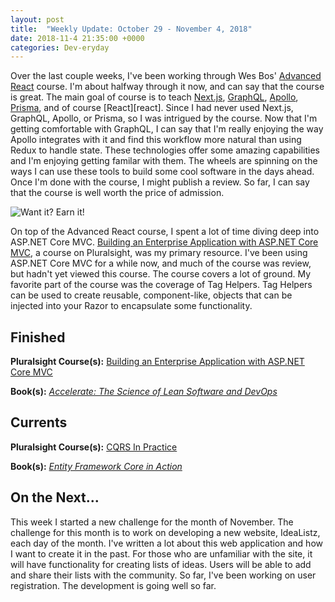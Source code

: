 ```yaml
---
layout: post
title:  "Weekly Update: October 29 - November 4, 2018"
date: 2018-11-4 21:35:00 +0000
categories: Dev-eryday
---
```


Over the last couple weeks, I've been working through Wes Bos' [Advanced React][ar] course. I'm about halfway through it now, and can say that the course is great. The main goal of course is to teach [Next.js][njs], [GraphQL][gql], [Apollo][ap], [Prisma][pri], and of course [React][react]. Since I had never used Next.js, GraphQL, Apollo, or Prisma, so I was intrigued by the course. Now that I'm getting comfortable with GraphQL, I can say that I'm really enjoying the way Apollo integrates with it and find this workflow more natural than using Redux to handle state. These technologies offer some amazing capabilities and I'm enjoying getting familar with them. The wheels are spinning on the ways I can use these tools to build some cool software in the days ahead. Once I'm done with the course, I might publish a review. So far, I can say that the course is well worth the price of admission.

![Want it? Earn it!](https://farm2.staticflickr.com/1937/31716409298_3c5235e9f6.jpg)

On top of the Advanced React course, I spent a lot of time diving deep into ASP.NET Core MVC. [Building an Enterprise Application with ASP.NET Core MVC][mvc], a course on Pluralsight, was my primary resource. I've been using ASP.NET Core MVC for a while now, and much of the course was review, but hadn't yet viewed this course. The course covers a lot of ground. My favorite part of the course was the coverage of Tag Helpers. Tag Helpers can be used to create reusable, component-like, objects that can be injected into your Razor to encapsulate some functionality. 

## Finished

**Pluralsight Course(s):** [Building an Enterprise Application with ASP.NET Core MVC][mvc]

**Book(s):** *[Accelerate: The Science of Lean Software and DevOps][acc]*

## Currents

**Pluralsight Course(s):** [CQRS In Practice][cqrs]

**Book(s):** *[Entity Framework Core in Action][efc]*

## On the Next...

This week I started a new challenge for the month of November. The challenge for this month is to work on developing a new website, IdeaListz, each day of the month. I've written a lot about this web application and how I want to create it in the past. For those who are unfamiliar with the site, it will have functionality for creating lists of ideas. Users will be able to add and share their lists with the community. So far, I've been working on user registration. The development is going well so far.

[njs]: https://nextjs.org/
[gql]: https://graphql.org/
[ap]: https://www.apollographql.com/
[pri]: https://www.prisma.io/
[ar]: https://advancedreact.com/
[play]: https://github.com/jpniederer/NETCorePlayground
[di]: https://www.amazon.com/Design-Programmer-Architect-Pragmatic-Programmers/dp/1680502093/
[re]: https://www.udemy.com/react-the-complete-guide-incl-redux/
[src]: https://chatappwithsignalr.azurewebsites.net/index.html
[oau]: https://app.pluralsight.com/library/courses/oauth-2-getting-started/table-of-contents
[tib]: https://www.amazon.com/Thinking-Bets-Making-Smarter-Decisions-ebook/dp/B074DG9LQF/
[lgs]: https://app.pluralsight.com/library/courses/less-getting-started/table-of-contents
[gf]: https://app.pluralsight.com/library/courses/github-fundamentals/table-of-contents
[tfs]: https://www.amazon.com/Thinking-Fast-Slow-Daniel-Kahneman-ebook/dp/B00555X8OA/
[tw]: https://tailwindcss.com/
[hn]: https://news.ycombinator.com/item?id=18084013
[mlc]: http://course.fast.ai/ml.html
[ghf]: https://app.pluralsight.com/library/courses/github-fundamentals/table-of-contents
[spr]: https://www.amazon.com/Sprint-Solve-Problems-Test-Ideas-ebook/dp/B010MH1DAQ/
[vid]: https://www.youtube.com/watch?v=mMWzVyIhDTk
[gfg]: https://www.geeksforgeeks.org/
[tl]: https://www.amazon.com/Becoming-Technical-Leader-Problem-Solving-Approach/dp/0932633021/
[gen]: https://app.pluralsight.com/library/courses/csharp-best-practices-collections-generics/table-of-contents
[efc]: https://app.pluralsight.com/library/courses/playbook-ef-core-2-1-whats-new/table-of-contents
[tfr]: https://www.amazon.com/Fifth-Risk-Michael-Lewis-ebook/dp/B07FFCMSCX/
[cra]: https://www.amazon.com/Doesnt-Have-Be-Crazy-Work-ebook/dp/B079WV79TK/
[cqrs]: https://app.pluralsight.com/library/courses/cqrs-in-practice/table-of-contents
[ror]: https://rubyonrails.org/
[gr]: https://basecamp.com/books/getting-real
[ef]: https://docs.microsoft.com/en-us/ef/core/
[saa]: https://app.pluralsight.com/library/courses/openid-and-oauth2-securing-angular-apps/table-of-contents
[acc]: https://www.amazon.com/Accelerate-Software-Performing-Technology-Organizations-ebook/dp/B07B9F83WM/
[mvc]: https://app.pluralsight.com/library/courses/aspdotnet-core-mvc-enterprise-application/table-of-contents
[efc]: https://www.amazon.com/Entity-Framework-Core-Action-Smith/dp/161729456X/